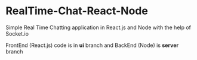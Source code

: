 # RealTime-Chat-React-Node
Simple Real Time Chatting application in React.js and Node with the help of Socket.io


 FrontEnd (React.js) code is in **ui** branch 
and 
 BackEnd (Node) is **server** branch
